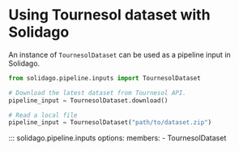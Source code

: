 # Using Tournesol dataset with Solidago

An instance of `TournesolDataset` can be used as a pipeline input in Solidago.

```py
from solidago.pipeline.inputs import TournesolDataset

# Download the latest dataset from Tournesol API.
pipeline_input = TournesolDataset.download()

# Read a local file
pipeline_input = TournesolDataset("path/to/dataset.zip")
```

::: solidago.pipeline.inputs
    options:
        members:
            - TournesolDataset
